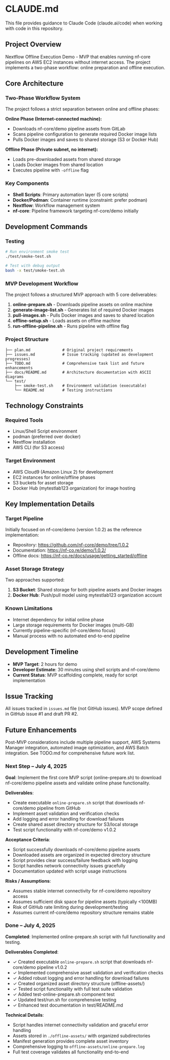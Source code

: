 # CLAUDE.md

This file provides guidance to Claude Code (claude.ai/code) when working with code in this repository.

## Project Overview

Nextflow Offline Execution Demo - MVP that enables running nf-core pipelines on AWS EC2 instances without internet access. The project implements a two-phase workflow: online preparation and offline execution.

## Core Architecture

### Two-Phase Workflow System
The project follows a strict separation between online and offline phases:

**Online Phase (Internet-connected machine):**
- Downloads nf-core/demo pipeline assets from GitLab
- Scans pipeline configuration to generate required Docker image lists
- Pulls Docker images and saves to shared storage (S3 or Docker Hub)

**Offline Phase (Private subnet, no internet):**
- Loads pre-downloaded assets from shared storage
- Loads Docker images from shared location
- Executes pipeline with `-offline` flag

### Key Components
- **Shell Scripts**: Primary automation layer (5 core scripts)
- **Docker/Podman**: Container runtime (constraint: prefer podman)
- **Nextflow**: Workflow management system
- **nf-core**: Pipeline framework targeting nf-core/demo initially

## Development Commands

### Testing
```bash
# Run environment smoke test
./test/smoke-test.sh

# Test with debug output
bash -x test/smoke-test.sh
```

### MVP Development Workflow
The project follows a structured MVP approach with 5 core deliverables:

1. **online-prepare.sh** - Downloads pipeline assets on online machine
2. **generate-image-list.sh** - Generates list of required Docker images
3. **pull-images.sh** - Pulls Docker images and saves to shared location
4. **offline-setup.sh** - Loads assets on offline machine
5. **run-offline-pipeline.sh** - Runs pipeline with offline flag

### Project Structure
```
├── plan.md              # Original project requirements
├── issues.md            # Issue tracking (updated as development progresses)
├── TODO.md              # Comprehensive task list and future enhancements
├── docs/README.md       # Architecture documentation with ASCII diagrams
└── test/
    ├── smoke-test.sh    # Environment validation (executable)
    └── README.md        # Testing instructions
```

## Technology Constraints

### Required Tools
- Linux/Shell Script environment
- podman (preferred over docker)
- Nextflow installation
- AWS CLI (for S3 access)

### Target Environment
- AWS Cloud9 (Amazon Linux 2) for development
- EC2 instances for online/offline phases
- S3 buckets for asset storage
- Docker Hub (mytestlab123 organization) for image hosting

## Key Implementation Details

### Target Pipeline
Initially focused on nf-core/demo (version 1.0.2) as the reference implementation:
- Repository: https://github.com/nf-core/demo/tree/1.0.2
- Documentation: https://nf-co.re/demo/1.0.2/
- Offline docs: https://nf-co.re/docs/usage/getting_started/offline

### Asset Storage Strategy
Two approaches supported:
1. **S3 Bucket**: Shared storage for both pipeline assets and Docker images
2. **Docker Hub**: Push/pull model using mytestlab123 organization account

### Known Limitations
- Internet dependency for initial online phase
- Large storage requirements for Docker images (multi-GB)
- Currently pipeline-specific (nf-core/demo focus)
- Manual process with no automated end-to-end pipeline

## Development Timeline
- **MVP Target**: 2 hours for demo
- **Developer Estimate**: 30 minutes using shell scripts and nf-core/demo
- **Current Status**: MVP scaffolding complete, ready for script implementation

## Issue Tracking
All issues tracked in `issues.md` file (not GitHub issues). MVP scope defined in GitHub issue #1 and draft PR #2.

## Future Enhancements
Post-MVP considerations include multiple pipeline support, AWS Systems Manager integration, automated image optimization, and AWS Batch integration. See TODO.md for comprehensive future work list.

### Next Step – July 4, 2025

**Goal**: Implement the first core MVP script (online-prepare.sh) to download nf-core/demo pipeline assets and validate online phase functionality.

**Deliverables**:
- Create executable `online-prepare.sh` script that downloads nf-core/demo pipeline from GitHub
- Implement asset validation and verification checks
- Add logging and error handling for download failures
- Create shared asset directory structure for S3/local storage
- Test script functionality with nf-core/demo v1.0.2

**Acceptance Criteria**:
- Script successfully downloads nf-core/demo pipeline assets
- Downloaded assets are organized in expected directory structure
- Script provides clear success/failure feedback with logging
- Script handles network connectivity issues gracefully
- Documentation updated with script usage instructions

**Risks / Assumptions**:
- Assumes stable internet connectivity for nf-core/demo repository access
- Assumes sufficient disk space for pipeline assets (typically <100MB)
- Risk of GitHub rate limiting during development/testing
- Assumes current nf-core/demo repository structure remains stable

### Done – July 4, 2025

**Completed**: Implemented online-prepare.sh script with full functionality and testing.

**Deliverables Completed**:
- ✓ Created executable `online-prepare.sh` script that downloads nf-core/demo pipeline v1.0.2
- ✓ Implemented comprehensive asset validation and verification checks
- ✓ Added robust logging and error handling for download failures
- ✓ Created organized asset directory structure (offline-assets/)
- ✓ Tested script functionality with full test suite validation
- ✓ Added test-online-prepare.sh component test
- ✓ Updated test/run.sh for comprehensive testing
- ✓ Enhanced test documentation in test/README.md

**Technical Details**:
- Script handles internet connectivity validation and graceful error handling
- Assets stored in `./offline-assets/` with organized subdirectories
- Manifest generation provides complete asset inventory
- Comprehensive logging to `offline-assets/online-prepare.log`
- Full test coverage validates all functionality end-to-end